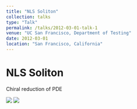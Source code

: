 ```yaml
---
title: "NLS Soliton"
collection: talks
type: "Talk"
permalink: /talks/2012-03-01-talk-1
venue: "UC San Francisco, Department of Testing"
date: 2012-03-01
location: "San Francisco, California"
---
```


NLS Soliton
===

Chiral reduction of PDE

<img src="raghavendranimiwal.github.io/images/IntraChiral3D.pdf">
<img src="raghavendranimiwal.github.io/images/webpageProfile.png">